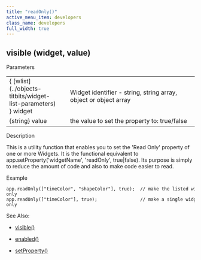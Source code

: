 ```yaml
---
title: "readOnly()"
active_menu_item: developers
class_name: developers
full_width: true
---
```



## visible (widget, value)

Parameters

<table>
<tr>
<td width="166">
{ [wlist](../objects-titbits/widget-list-parameters) } widget

</td>
<td width="1">
</td>
<td width="740">
Widget identifier - string, string array, object or object array

</td>
</tr>
<tr>
<td width="166">
{string} value

</td>
<td width="1">
</td>
<td width="740">
the value to set the property to: true/false

</td>
</tr>
</table>

Description

This is a utility function that enables you to set the 'Read Only' property of one or more Widgets. It is the functional equivalent to app.setProperty('widgetName', 'readOnly', true|false). Its purpose is simply to reduce the amount of code and also to make code easier to read.

Example

    app.readOnly(["timeColor", "shapeColor"], true);  // make the listed widgets read-only
    app.readOnly(["timeColor"], true);                // make a single widget read-only
   

See Also:

 - [visible()](visible)

 - [enabled()](enabled)

 - [setProperty()](../widget-functions/setproperty)

